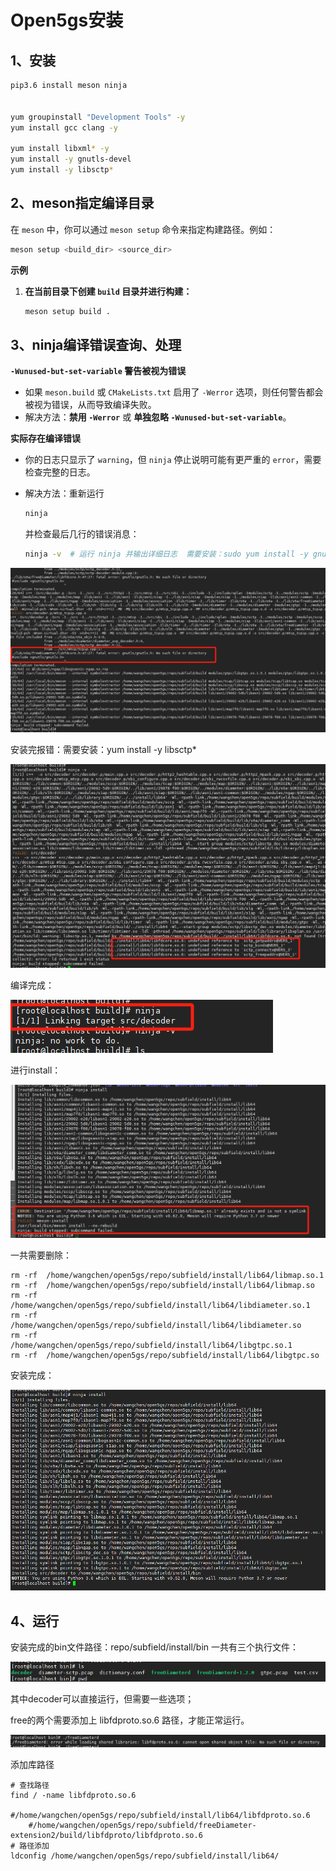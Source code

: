 # Open5gs安装



## 1、安装

```bash
pip3.6 install meson ninja


yum groupinstall "Development Tools" -y
yum install gcc clang -y

yum install libxml* -y
yum install -y gnutls-devel
yum install -y libsctp*

```



## 2、meson指定编译目录

在 `meson` 中，你可以通过 `meson setup` 命令来指定构建路径。例如：

```bash
meson setup <build_dir> <source_dir>
```

**示例**

1. **在当前目录下创建 `build` 目录并进行构建：**

    ```bash
    meson setup build .
    ```



## 3、ninja编译错误查询、处理

**`-Wunused-but-set-variable` 警告被视为错误**

- 如果 `meson.build` 或 `CMakeLists.txt` 启用了 `-Werror` 选项，则任何警告都会被视为错误，从而导致编译失败。
- 解决方法：**禁用 `-Werror`** 或 **单独忽略 `-Wunused-but-set-variable`**。

**实际存在编译错误**

- 你的日志只显示了 `warning`，但 `ninja` 停止说明可能有更严重的 `error`，需要检查完整的日志。

- 解决方法：重新运行 

    ```bash
    ninja
    ```

     并检查最后几行的错误消息：

    ```bash
    ninja -v  # 运行 ninja 并输出详细日志  需要安装：sudo yum install -y gnutls-devel
    ```

![image-20250304152515462](../typora-image/image-20250304152515462.png)

安装完报错：需要安装：yum install -y libsctp*

![image-20250304152727346](../typora-image/image-20250304152727346.png)

编译完成：

![image-20250304153030321](../typora-image/image-20250304153030321.png)

进行install：

![image-20250304153110764](../typora-image/image-20250304153110764.png)

一共需要删除：

```less
rm -rf  /home/wangchen/open5gs/repo/subfield/install/lib64/libmap.so.1
rm -rf  /home/wangchen/open5gs/repo/subfield/install/lib64/libmap.so
rm -rf  /home/wangchen/open5gs/repo/subfield/install/lib64/libdiameter.so.1
rm -rf  /home/wangchen/open5gs/repo/subfield/install/lib64/libdiameter.so
rm -rf  /home/wangchen/open5gs/repo/subfield/install/lib64/libgtpc.so.1
rm -rf  /home/wangchen/open5gs/repo/subfield/install/lib64/libgtpc.so
```

安装完成：

![image-20250304154531802](../typora-image/image-20250304154531802.png)



## 4、运行

安装完成的bin文件路径：repo/subfield/install/bin
一共有三个执行文件：

![image-20250304154902360](../typora-image/image-20250304154902360.png)

其中decoder可以直接运行，但需要一些选项；

free的两个需要添加上 libfdproto.so.6 路径，才能正常运行。

![image-20250304154938398](../typora-image/image-20250304154938398.png)

添加库路径

```shell
# 查找路径
find / -name libfdproto.so.6
	#/home/wangchen/open5gs/repo/subfield/install/lib64/libfdproto.so.6
	#/home/wangchen/open5gs/repo/subfield/freeDiameter-extension2/build/libfdproto/libfdproto.so.6
# 路径添加
ldconfig /home/wangchen/open5gs/repo/subfield/install/lib64/
```

